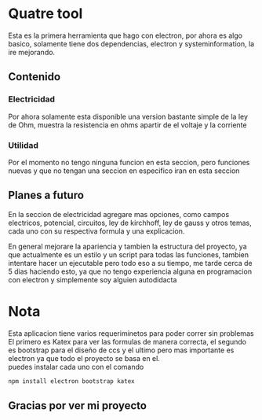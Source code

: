 <h1>Quatre tool </h1>
<p>Esta es la primera herramienta que hago con electron, por ahora es algo basico, solamente tiene dos dependencias, electron y systeminformation, la ire mejorando.</p>
<h2>Contenido</h2>
<h3>Electricidad</h3>
<p>Por ahora solamente esta disponible una version bastante simple de la ley de Ohm, muestra la resistencia en ohms apartir de el voltaje y la corriente</p>
<h3>Utilidad</h3>
<p>Por el momento no tengo ninguna funcion en esta seccion, pero funciones nuevas y que no tengan una seccion en especifico iran en esta seccion </p>

<h2>Planes a futuro</h2>
<p>En la seccion de electricidad agregare mas opciones, como campos electricos, potencial, circuitos, ley de kirchhoff, ley de gauss y otros temas, cada uno con su respectiva formula y una explicacion.</p>

<p>En general mejorare la apariencia y tambien la estructura del proyecto, ya que actualmente es un estilo y un script para todas las funciones, tambien intentare hacer un ejecutable pero todo eso a su tiempo, me tarde cerca de 5 dias haciendo esto, ya que no tengo experiencia alguna en programacion con electron y simplemente soy alguien autodidacta</p>

<h1>Nota</h1>
<p>Esta aplicacion tiene varios requeriminetos para poder correr sin problemas
<br>El primero es Katex para ver las formulas de manera correcta, el segundo es bootstrap para el diseño de ccs y el ultimo pero mas importante es electron ya que todo el proyecto se basa en el. <br>puedes instalar cada uno con el comando </p>

```js
npm install electron bootstrap katex
```

<h2>Gracias por ver mi proyecto</h2>



